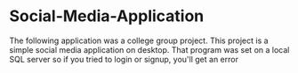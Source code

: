 # Social-Media-Application
The following application was a college group project. This project is a simple social media application on desktop. That program was set on a local SQL server so if you tried to login or signup, you'll get an error
